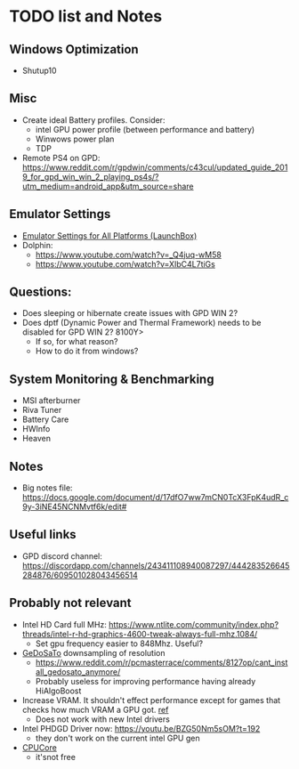 # TODO list and Notes

## Windows Optimization
* Shutup10

## Misc
* Create ideal Battery profiles. Consider:
    * intel GPU power profile (between performance and battery)
    * Winwows power plan
    * TDP
* Remote PS4 on GPD: https://www.reddit.com/r/gpdwin/comments/c43cul/updated_guide_2019_for_gpd_win_win_2_playing_ps4s/?utm_medium=android_app&utm_source=share

## Emulator Settings
* [Emulator Settings for All Platforms (LaunchBox)](https://forums.launchbox-app.com/topic/28762-emulator-settings-for-all-platforms/)
* Dolphin:
	* https://www.youtube.com/watch?v=_Q4juq-wM58
	* https://www.youtube.com/watch?v=XIbC4L7tiGs

## Questions:
* Does sleeping or hibernate create issues with GPD WIN 2?
* Does dptf (Dynamic Power and Thermal Framework) needs to be disabled for GPD WIN 2? 8100Y>
    * If so, for what reason?
    * How to do it from windows?

## System Monitoring & Benchmarking
* MSI afterburner
* Riva Tuner
* Battery Care
* HWInfo
* Heaven

## Notes
* Big notes file: https://docs.google.com/document/d/17dfO7ww7mCN0TcX3FpK4udR_c9y-3iNE45NCNMvtf6k/edit#


## Useful links
* GPD discord channel: https://discordapp.com/channels/243411108940087297/444283526645284876/609501028043456514


## Probably not relevant
- Intel HD Card full MHz: https://www.ntlite.com/community/index.php?threads/intel-r-hd-graphics-4600-tweak-always-full-mhz.1084/
    - Set gpu frequency easier to 848Mhz. Useful?
- [GeDoSaTo](https://web.archive.org/web/20170424124847/http://blog.metaclassofnil.com/?page_id=582) downsampling of resolution
    - https://www.reddit.com/r/pcmasterrace/comments/8127op/cant_install_gedosato_anymore/
    - Probably useless for improving performance having already HiAlgoBoost
- Increase VRAM. It shouldn't effect performance except for games that checks how much VRAM a GPU got. [ref](https://www.makeuseof.com/tag/video-ram-windows-10/)
    - Does not work with new Intel drivers
- Intel PHDGD Driver now: https://youtu.be/BZG50Nm5sOM?t=192
    - they don't work on the current intel GPU gen
- [CPUCore](https://store.steampowered.com/app/384300/CPUCores__Maximize_Your_FPS/)
    - it'snot free
